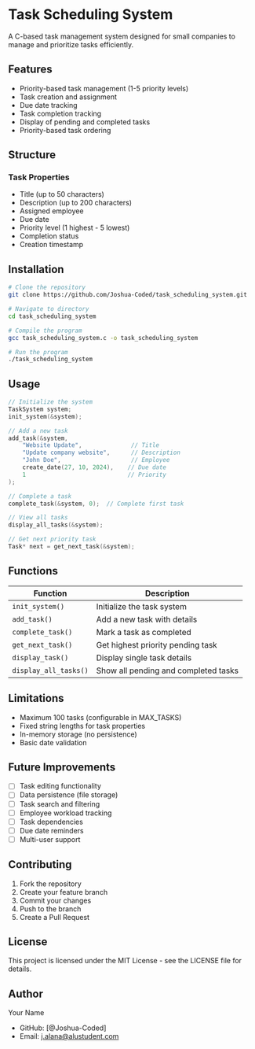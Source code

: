 # Task Scheduling System

A C-based task management system designed for small companies to manage and prioritize tasks efficiently.

## Features

- Priority-based task management (1-5 priority levels)
- Task creation and assignment
- Due date tracking
- Task completion tracking
- Display of pending and completed tasks
- Priority-based task ordering

## Structure

### Task Properties
- Title (up to 50 characters)
- Description (up to 200 characters)
- Assigned employee
- Due date
- Priority level (1 highest - 5 lowest)
- Completion status
- Creation timestamp

## Installation

```bash
# Clone the repository
git clone https://github.com/Joshua-Coded/task_scheduling_system.git

# Navigate to directory
cd task_scheduling_system

# Compile the program
gcc task_scheduling_system.c -o task_scheduling_system

# Run the program
./task_scheduling_system
```

## Usage

```c
// Initialize the system
TaskSystem system;
init_system(&system);

// Add a new task
add_task(&system, 
    "Website Update",              // Title
    "Update company website",      // Description
    "John Doe",                    // Employee
    create_date(27, 10, 2024),    // Due date
    1                             // Priority
);

// Complete a task
complete_task(&system, 0);  // Complete first task

// View all tasks
display_all_tasks(&system);

// Get next priority task
Task* next = get_next_task(&system);
```

## Functions

| Function | Description |
|----------|-------------|
| `init_system()` | Initialize the task system |
| `add_task()` | Add a new task with details |
| `complete_task()` | Mark a task as completed |
| `get_next_task()` | Get highest priority pending task |
| `display_task()` | Display single task details |
| `display_all_tasks()` | Show all pending and completed tasks |

## Limitations

- Maximum 100 tasks (configurable in MAX_TASKS)
- Fixed string lengths for task properties
- In-memory storage (no persistence)
- Basic date validation

## Future Improvements

- [ ] Task editing functionality
- [ ] Data persistence (file storage)
- [ ] Task search and filtering
- [ ] Employee workload tracking
- [ ] Task dependencies
- [ ] Due date reminders
- [ ] Multi-user support

## Contributing

1. Fork the repository
2. Create your feature branch
3. Commit your changes
4. Push to the branch
5. Create a Pull Request

## License

This project is licensed under the MIT License - see the LICENSE file for details.

## Author

Your Name
- GitHub: [@Joshua-Coded]
- Email: j.alana@alustudent.com